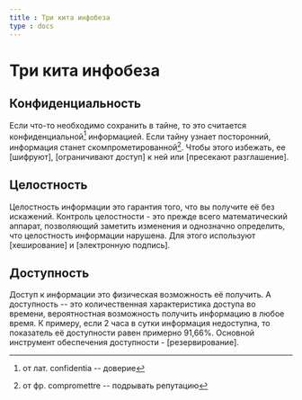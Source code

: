 ```yaml
---
title : Три кита инфобеза
type : docs
---
```

# Три кита инфобеза

## Конфиденциальность

Если что-то необходимо сохранить в тайне, то это считается конфиденциальной[^1] информацией. Если тайну узнает посторонний, информация станет скомпрометированной[^2].  Чтобы этого избежать, ее [шифруют], [ограничивают доступ] к ней или [пресекают разглашение].

## Целостность

Целостность информации это гарантия того, что вы получите её без искажений. Контроль целостности - это прежде всего математический аппарат, позволяющий заметить изменения и однозначно определить, что целостность информации нарушена. Для этого используют [хеширование] и [электронную подпись].

## Доступность

Доступ к информации это физическая возможность её получить. А доступность -- это количественная характеристика доступа во времени, вероятностная возможность получить информацию в любое время. К примеру, если 2 часа в сутки информация недоступна, то показатель её доступности равен примерно 91,66%. Основной инструмент обеспечения доступности - [резервирование].

[^1]: от лат. confidentia -- доверие
[^2]: от фр. compromettre -- подрывать репутацию